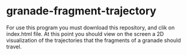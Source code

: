 # granade-fragment-trajectory
For use this program you must download this repository, and clik on index.html file. At this point you should view on the screen a 2D visualization of the trajectories that the fragments of a granade should travel.

